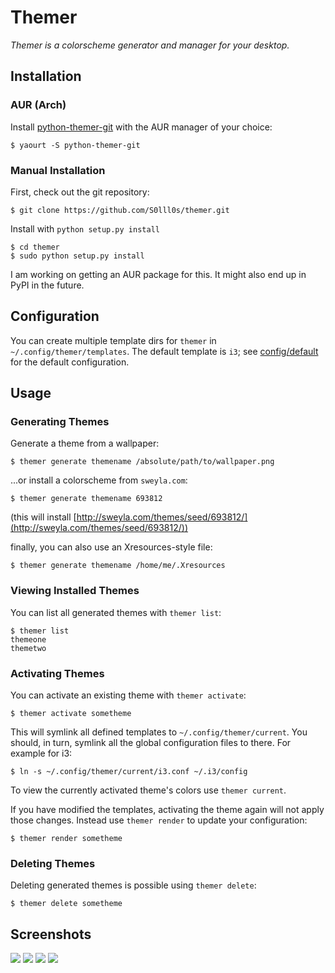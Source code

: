 Themer
======

*Themer is a colorscheme generator and manager for your desktop.*

Installation
------------

### AUR (Arch)

Install [python-themer-git](https://aur.archlinux.org/packages/python-themer-git/) with the AUR manager of your choice:

    $ yaourt -S python-themer-git

### Manual Installation

First, check out the git repository:

    $ git clone https://github.com/S0lll0s/themer.git

Install with `python setup.py install`

    $ cd themer
    $ sudo python setup.py install

I am working on getting an AUR package for this. It might also end up in PyPI in the future.

Configuration
-------------

You can create multiple template dirs for `themer` in `~/.config/themer/templates`.
The default template is `i3`; see [config/default](config/default) for the default configuration.


Usage
-----

### Generating Themes

Generate a theme from a wallpaper:

    $ themer generate themename /absolute/path/to/wallpaper.png

...or install a colorscheme from `sweyla.com`:
 
    $ themer generate themename 693812

(this will install [http://sweyla.com/themes/seed/693812/](http://sweyla.com/themes/seed/693812/))

finally, you can also use an Xresources-style file:

    $ themer generate themename /home/me/.Xresources

### Viewing Installed Themes

You can list all generated themes with `themer list`:

    $ themer list
    themeone
    themetwo

### Activating Themes

You can activate an existing theme with `themer activate`:

    $ themer activate sometheme

This will symlink all defined templates to `~/.config/themer/current`. You should, in turn, symlink all the global configuration files to there. For example for i3:

    $ ln -s ~/.config/themer/current/i3.conf ~/.i3/config

To view the currently activated theme's colors use `themer current`.

If you have modified the templates, activating the theme again will not apply those changes. Instead
use `themer render` to update your configuration:

    $ themer render sometheme

### Deleting Themes

Deleting generated themes is possible using `themer delete`:

    $ themer delete sometheme


Screenshots
-----------

![](http://media.charlesleifer.com/blog/photos/candybean.png)
![](http://media.charlesleifer.com/blog/photos/bloom.png)
![](http://media.charlesleifer.com/blog/photos/waves.png)
![](http://media.charlesleifer.com/blog/photos/waves2.png)
